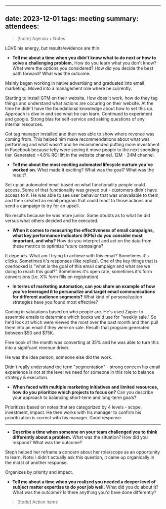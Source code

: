
---
date: 2023-12-01
tags: meeting
summary: 
attendees: 
---

> [!note] Agenda + Notes
> 

LOVE his energy, but results/evidence are thin

- **Tell me about a time when you didn't know what to do next or how to solve a challenging problem.** How do you learn what you don't know? What were the options you considered? How did you decide the best path forward? What was the outcome.

Mainly began working in native advertising and graduated into email marketing. Moved into a management role where he currently.

Starting to install GTM on their website. How does it work, how do they tag things and understand what actions are occuring on their website. At the time he didn't have the foundational knowledge about how to set this up. Approach is dive in and see what he can learn. Continued to experiment and google. Strong bias for self-service and asking questions of any internal resources.

Got tag manager installed and then was able to show where revenue was coming from. This helped him make recommendations about what was performing and what wasn't and he recommended putting more investment in Facebook because tehy were seeing it move people to the next spending tier. Generated +4.8% ROI lift in the website channel. 12M - 24M channel.

* **Tell me about the most exciting automated lifecycle nurture you've worked on.** What made it exciting? What was the goal? What was the result?

Set up an automated email based on what functionality people could access. Some of that functionality was greyed out - customers didn't have access to it. He was able to see user behavior that was unavailable to them, and then created an email program that could react to those actions and send a campaign to try for an upsell. 

No results because he was more junior. Some doubts as to what he did versus what others decided and he executed.

- **When it comes to measuring the effectiveness of email campaigns, what key performance indicators (KPIs) do you consider most important, and why?** How do you interpret and act on the data from these metrics to optimize future campaigns?

It depends. What am I trying to achieve with this email? Sometimes it's clicks. Sometimes it's responses (like replies). One of the key things that is overlooked is "what is the goal of this email campaign and what are we doing to reach this goal?" Sometimes it's open rate, sometimes it's form conversions (i.e. X% form fills on registration)


- **In terms of marketing automation, can you share an example of how you've leveraged it to personalize and target email communications for different audience segments?** What kind of personalization strategies have you found most effective?

Coding in salutations based on who people are. He's used Zapier to assemble emails to determine which books we'd use for "weekly sale." So he'd look at which were viewed the most over the past month and then pull them into an email if they were on sale. Result: that program generated between $50 and $75K.  

Free book of the month was converting at 35% and he was able to turn this into a signifcant revenue driver.

He was the idea person, someone else did the work.

Didn't really understand the term "segmentation" - strong concern his email experience is not at the level we need for someone in this role to balance strategy & execution.

- **When faced with multiple marketing initiatives and limited resources, how do you prioritize which projects to focus on?** Can you describe your approach to balancing short-term and long-term goals?

Prioritizes based on notes that are categorized by 4 levels - scope, investment, impact. He then works with his manager to confirm his prioritization is correct with his manager. Good response.


*** 

- **Describe a time when someone on your team challenged you to think differently about a problem.** What was the situation? How did you respond? What was the outcome?

Steph helped her reframe a concern about her role/scope as an opportunity to learn. Note: I didn't actually ask this question, it came up organically in the midst of another response.

Organizes by priority and impact.

- **Tell me about a time when you realized you needed a deeper level of subject matter expertise to do your job well.** What did you do about it? What was the outcome? Is there anything you'd have done differently?



> [!todo] Action Items

